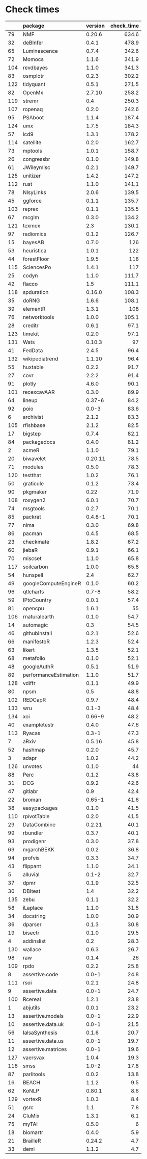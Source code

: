 # Check times

|    |package               |version | check_time|
|:---|:---------------------|:-------|----------:|
|79  |NMF                   |0.20.6  |      634.6|
|32  |deBInfer              |0.4.1   |      478.9|
|65  |Luminescence          |0.7.4   |      342.6|
|72  |Momocs                |1.1.6   |      341.9|
|104 |revdbayes             |1.1.0   |      341.3|
|83  |osmplotr              |0.2.3   |      302.2|
|122 |tidyquant             |0.5.1   |      271.5|
|82  |OpenMx                |2.7.10  |      258.2|
|119 |stremr                |0.4     |      250.3|
|107 |ropenaq               |0.2.0   |      242.6|
|95  |PSAboot               |1.1.4   |      187.4|
|124 |umx                   |1.7.5   |      184.3|
|57  |icd9                  |1.3.1   |      178.2|
|114 |satellite             |0.2.0   |      162.7|
|73  |mptools               |1.0.1   |      158.7|
|26  |congressbr            |0.1.0   |      149.8|
|61  |JWileymisc            |0.2.1   |      149.7|
|125 |unitizer              |1.4.2   |      147.2|
|112 |rust                  |1.1.0   |      141.1|
|78  |NlsyLinks             |2.0.6   |      139.5|
|45  |ggforce               |0.1.1   |      135.7|
|103 |reprex                |0.1.1   |      135.5|
|67  |mcglm                 |0.3.0   |      134.2|
|121 |texmex                |2.3     |      130.1|
|97  |radiomics             |0.1.2   |      126.7|
|15  |bayesAB               |0.7.0   |        126|
|53  |heuristica            |1.0.1   |        122|
|44  |forestFloor           |1.9.5   |        118|
|115 |SciencesPo            |1.4.1   |        117|
|25  |codyn                 |1.1.0   |      111.7|
|42  |flacco                |1.5     |      111.1|
|118 |spduration            |0.16.0  |      108.3|
|35  |doRNG                 |1.6.6   |      108.1|
|39  |elementR              |1.3.1   |        108|
|76  |networktools          |1.0.0   |      105.1|
|28  |creditr               |0.6.1   |       97.1|
|123 |timekit               |0.2.0   |       97.1|
|131 |Wats                  |0.10.3  |         97|
|41  |FedData               |2.4.5   |       96.4|
|132 |wikipediatrend        |1.1.10  |       96.4|
|55  |huxtable              |0.2.2   |       91.7|
|27  |covr                  |2.2.2   |       91.4|
|91  |plotly                |4.6.0   |       90.1|
|101 |recexcavAAR           |0.3.0   |       89.9|
|64  |lineup                |0.37-6  |       84.2|
|92  |poio                  |0.0-3   |       83.6|
|6   |archivist             |2.1.2   |       83.3|
|105 |rfishbase             |2.1.2   |       82.5|
|17  |bigstep               |0.7.4   |       82.1|
|84  |packagedocs           |0.4.0   |       81.2|
|2   |acmeR                 |1.1.0   |       79.1|
|20  |biwavelet             |0.20.11 |       78.5|
|71  |modules               |0.5.0   |       78.3|
|120 |testthat              |1.0.2   |       76.1|
|50  |graticule             |0.1.2   |       73.4|
|90  |pkgmaker              |0.22    |       71.9|
|108 |roxygen2              |6.0.1   |       70.7|
|74  |msgtools              |0.2.7   |       70.1|
|85  |packrat               |0.4.8-1 |       70.1|
|77  |nima                  |0.3.0   |       69.8|
|86  |pacman                |0.4.5   |       68.5|
|23  |checkmate             |1.8.2   |       67.2|
|60  |jiebaR                |0.9.1   |       66.1|
|70  |miscset               |1.1.0   |       65.8|
|117 |soilcarbon            |1.0.0   |       65.8|
|54  |hunspell              |2.4     |       62.7|
|49  |googleComputeEngineR  |0.1.0   |       60.2|
|96  |qtlcharts             |0.7-8   |       58.2|
|59  |IPtoCountry           |0.0.1   |       57.4|
|81  |opencpu               |1.6.1   |         55|
|106 |rnaturalearth         |0.1.0   |       54.7|
|14  |automagic             |0.3     |       54.5|
|46  |githubinstall         |0.2.1   |       52.6|
|66  |manifestoR            |1.2.3   |       52.4|
|63  |likert                |1.3.5   |       52.1|
|68  |metafolio             |0.1.0   |       52.1|
|48  |googleAuthR           |0.5.1   |       51.9|
|89  |performanceEstimation |1.1.0   |       51.7|
|128 |vdiffr                |0.1.1   |       49.9|
|80  |npsm                  |0.5     |       48.8|
|102 |REDCapR               |0.9.7   |       48.4|
|133 |wru                   |0.1-3   |       48.4|
|134 |xoi                   |0.66-9  |       48.2|
|40  |exampletestr          |0.4.0   |       47.6|
|113 |Ryacas                |0.3-1   |       47.3|
|7   |aRxiv                 |0.5.16  |       45.8|
|52  |hashmap               |0.2.0   |       45.7|
|3   |adapr                 |1.0.2   |       44.2|
|126 |unvotes               |0.1.0   |         44|
|88  |Perc                  |0.1.2   |       43.8|
|31  |DCG                   |0.9.2   |       42.6|
|47  |gitlabr               |0.9     |       42.4|
|22  |broman                |0.65-1  |       41.6|
|38  |easypackages          |0.1.0   |       41.5|
|110 |rpivotTable           |0.2.0   |       41.5|
|29  |DataCombine           |0.2.21  |       40.1|
|99  |rbundler              |0.3.7   |       40.1|
|93  |prodigenr             |0.3.0   |       37.8|
|69  |mgarchBEKK            |0.0.2   |       36.8|
|94  |profvis               |0.3.3   |       34.7|
|43  |flippant              |1.1.0   |       34.1|
|5   |alluvial              |0.1-2   |       32.7|
|37  |dpmr                  |0.1.9   |       32.5|
|30  |DBItest               |1.4     |       32.2|
|135 |zebu                  |0.1.1   |       32.2|
|58  |iLaplace              |1.1.0   |       31.5|
|34  |docstring             |1.0.0   |       30.9|
|36  |dparser               |0.1.3   |       30.8|
|19  |bisectr               |0.1.0   |       29.5|
|4   |addinslist            |0.2     |       28.3|
|130 |wallace               |0.6.3   |       26.7|
|98  |raw                   |0.1.4   |         26|
|109 |rpdo                  |0.2.2   |       25.8|
|8   |assertive.code        |0.0-1   |       24.8|
|111 |rsoi                  |0.2.1   |       24.8|
|9   |assertive.data        |0.0-1   |       24.7|
|100 |Rcereal               |1.2.1   |       23.8|
|1   |abjutils              |0.0.1   |       23.2|
|13  |assertive.models      |0.0-1   |       22.9|
|10  |assertive.data.uk     |0.0-1   |       21.5|
|56  |IalsaSynthesis        |0.1.6   |       20.7|
|11  |assertive.data.us     |0.0-1   |       19.7|
|12  |assertive.matrices    |0.0-1   |       19.6|
|127 |vaersvax              |1.0.4   |       19.3|
|116 |smss                  |1.0-2   |       17.8|
|87  |parlitools            |0.0.2   |       13.8|
|16  |BEACH                 |1.1.2   |        9.5|
|62  |KoNLP                 |0.80.1  |        8.6|
|129 |vortexR               |1.0.3   |        8.4|
|51  |gsrc                  |1.1     |        7.8|
|24  |CluMix                |1.3.1   |        6.1|
|75  |myTAI                 |0.5.0   |          6|
|18  |biomartr              |0.4.0   |        5.9|
|21  |BrailleR              |0.24.2  |        4.7|
|33  |demi                  |1.1.2   |        4.7|


